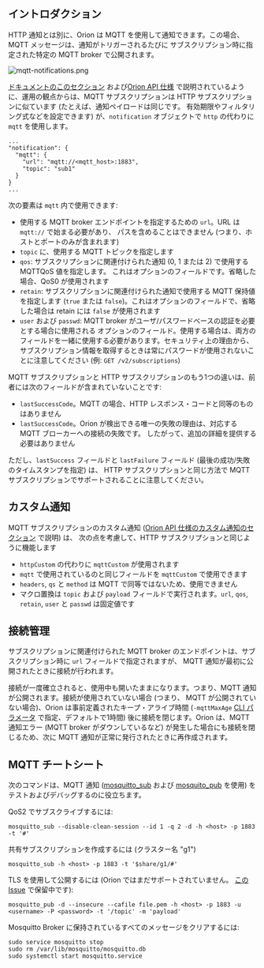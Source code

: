 ## イントロダクション

HTTP 通知とは別に、Orion は MQTT を使用して通知できます。この場合、MQTT メッセージは、通知がトリガーされるたびに
サブスクリプション時に指定された特定の MQTT broker で公開されます。

![](mqtt-notifications.png "mqtt-notifications.png")

[ドキュメントのこのセクション](walkthrough_apiv2.md#subscriptions) および[Orion API 仕様](../orion-api.md)
で説明されているように、運用の観点からは、MQTT サブスクリプションは HTTP サブスクリプションに似ています (たとえば、通知ペイロードは同じです。
有効期限やフィルタリング式などを設定できます) が、`notification` オブジェクトで `http` の代わりに `mqtt` を使用します。

```
...
"notification": {
  "mqtt": {
    "url": "mqtt://<mqtt_host>:1883",
    "topic": "sub1"
  }
}
...
```

次の要素は `mqtt` 内で使用できます:

* 使用する MQTT broker エンドポイントを指定するための `url`。URL は `mqtt://` で始まる必要があり、
  パスを含めることはできません (つまり、ホストとポートのみが含まれます)
* `topic` に、使用する MQTT トピックを指定します
* `qos`: サブスクリプションに関連付けられた通知 (0, 1 または 2) で使用する MQTTQoS 値を指定します。
   これはオプションのフィールドです。省略した場合、QoS0 が使用されます
* `retain`: サブスクリプションに関連付けられた通知で使用する MQTT 保持値を指定します (`true` または `false`)。これはオプションのフィールドで、省略した場合は retain には `false` が使用されます
* `user` および `passwd`: MQTT broker がユーザ/パスワードベースの認証を必要とする場合に使用される
  オプションのフィールド。使用する場合は、両方のフィールドを一緒に使用する必要があります。セキュリティ上の理由から、
  サブスクリプション情報を取得するときは常にパスワードが使用されないことに注意してください (例: `GET /v2/subscriptions`)

MQTT サブスクリプションと HTTP サブスクリプションのもう1つの違いは、前者には次のフィールドが含まれていないことです: 

* `lastSuccessCode`。MQTT の場合、HTTP レスポンス・コードと同等のものはありません
* `lastSuccessCode`。Orion が検出できる唯一の失敗の理由は、対応する MQTT ブローカーへの接続の失敗です。
  したがって、追加の詳細を提供する必要はありません

ただし、`lastSuccess` フィールドと `lastFailure` フィールド (最後の成功/失敗のタイムスタンプを指定) は、
HTTP サブスクリプションと同じ方法で MQTT サブスクリプションでサポートされることに注意してください。

## カスタム通知

MQTT サブスクリプションのカスタム通知 ([Orion API 仕様のカスタム通知のセクション](../orion-api.md#custom-notifications) で説明) は、
次の点を考慮して、HTTP サブスクリプションと同じように機能します

* `httpCustom` の代わりに `mqttCustom` が使用されます
* `mqtt` で使用されているのと同じフィールドを `mqttCustom` で使用できます
* `headers`, `qs` と `method` は MQTT で同等ではないため、使用できません
* マクロ置換は `topic` および `payload` フィールドで実行されます。`url`, `qos`, `retain`, `user` と `passwd` は固定値です

## 接続管理

サブスクリプションに関連付けられた MQTT broker のエンドポイントは、サブスクリプション時に `url` フィールドで指定されますが、
MQTT 通知が最初に公開されたときに接続が行われます。

接続が一度確立されると、使用中も開いたままになります。つまり、MQTT 通知が公開されます。接続が使用されていない場合 (つまり、
MQTT が公開されていない場合)、Orion は事前定義されたキープ・アライブ時間 (`-mqttMaxAge` [CLI パラメータ](../admin/cli.md)
で指定、デフォルトで1時間) 後に接続を閉じます。Orion は、MQTT 通知エラー (MQTT broker がダウンしているなど)
が発生した場合にも接続を閉じるため、次に MQTT 通知が正常に発行されたときに再作成されます。

## MQTT チートシート

次のコマンドは、MQTT 通知 ([mosquitto_sub](https://mosquitto.org/man/mosquitto_sub-1.html) および
[mosquito_pub](https://mosquitto.org/man/mosquitto_pub-1.html) を使用) をテストおよびデバッグするのに役立ちます。

QoS2 でサブスクライブするには:

```
mosquitto_sub --disable-clean-session --id 1 -q 2 -d -h <host> -p 1883 -t '#'
```

共有サブスクリプションを作成するには (クラスター名 "g1")

```
mosquitto_sub -h <host> -p 1883 -t '$share/g1/#'
```

TLS を使用して公開するには (Orion ではまだサポートされていません。
[この Issue](https://github.com/telefonicaid/fiware-orion/issues/3915) で保留中です):

```
mosquitto_pub -d --insecure --cafile file.pem -h <host> -p 1883 -u <username> -P <password> -t '/topic' -m 'payload'
```

Mosquitto Broker に保持されているすべてのメッセージをクリアするには:

```
sudo service mosquitto stop
sudo rm /var/lib/mosquitto/mosquitto.db
sudo systemctl start mosquitto.service
```
